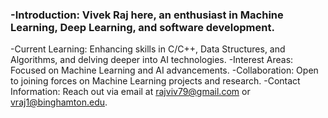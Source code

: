 ### -Introduction: Vivek Raj here, an enthusiast in Machine Learning, Deep Learning, and software development.
-Current Learning: Enhancing skills in C/C++, Data Structures, and Algorithms, and delving deeper into AI technologies.
-Interest Areas: Focused on Machine Learning and AI advancements.
-Collaboration: Open to joining forces on Machine Learning projects and research.
-Contact Information: Reach out via email at rajviv79@gmail.com or vraj1@binghamton.edu.

<!---
rajv79/rajv79 is a ✨ special ✨ repository because its `README.md` (this file) appears on your GitHub profile.
You can click the Preview link to take a look at your changes.
--->
